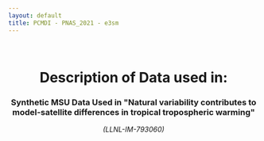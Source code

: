 ```yaml
---
layout: default
title: PCMDI - PNAS_2021 - e3sm
---
```


<br>
<center>
    <p>
        <h1>Description of Data used in:</h1>
        <h3>Synthetic MSU Data Used in "Natural variability contributes to model-satellite differences in tropical tropospheric warming"</h3>
    </p>
    <p><em>(LLNL-IM-793060)</em></p>
</center>
<br>